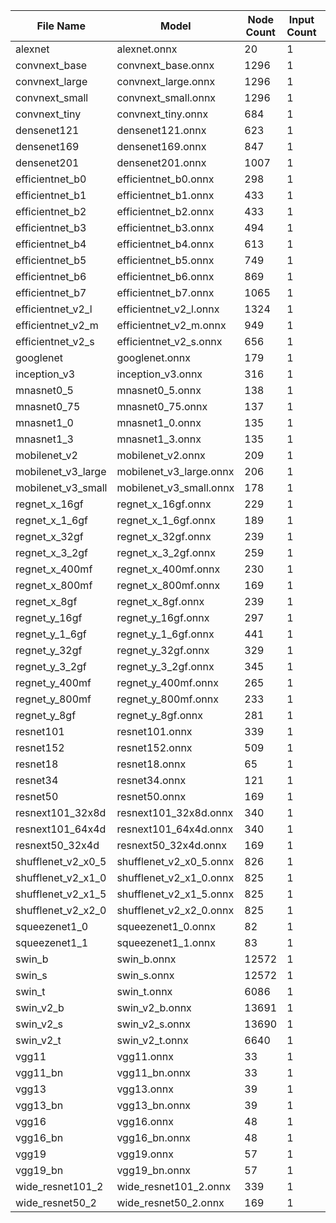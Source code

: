 | File Name | Model | Node Count | Input Count | Output Count | Num Params | Model Size |
|-----------|-------|------------|-------------|--------------|------------|------------|
| alexnet | alexnet.onnx | 20 | 1 | 1 | 61100840 | 233.0850315093994 |
| convnext_base | convnext_base.onnx | 1296 | 1 | 1 | 88434920 | 337.59766006469727 |
| convnext_large | convnext_large.onnx | 1296 | 1 | 1 | 197532520 | 753.7719879150391 |
| convnext_small | convnext_small.onnx | 1296 | 1 | 1 | 50106280 | 191.3854808807373 |
| convnext_tiny | convnext_tiny.onnx | 684 | 1 | 1 | 28533928 | 108.97625637054443 |
| densenet121 | densenet121.onnx | 623 | 1 | 1 | 7928936 | 30.401779174804688 |
| densenet169 | densenet169.onnx | 847 | 1 | 1 | 14079208 | 53.945363998413086 |
| densenet201 | densenet201.onnx | 1007 | 1 | 1 | 19901928 | 76.22521018981934 |
| efficientnet_b0 | efficientnet_b0.onnx | 298 | 1 | 1 | 5242196 | 20.070435523986816 |
| efficientnet_b1 | efficientnet_b1.onnx | 433 | 1 | 1 | 7724900 | 29.57292938232422 |
| efficientnet_b2 | efficientnet_b2.onnx | 433 | 1 | 1 | 9034582 | 34.5689697265625 |
| efficientnet_b3 | efficientnet_b3.onnx | 494 | 1 | 1 | 12134224 | 46.407320976257324 |
| efficientnet_b4 | efficientnet_b4.onnx | 613 | 1 | 1 | 19197120 | 73.37802219390869 |
| efficientnet_b5 | efficientnet_b5.onnx | 749 | 1 | 1 | 30187756 | 115.33567428588867 |
| efficientnet_b6 | efficientnet_b6.onnx | 869 | 1 | 1 | 42776110 | 163.38442611694336 |
| efficientnet_b7 | efficientnet_b7.onnx | 1065 | 1 | 1 | 65977888 | 251.9379472732544 |
| efficientnet_v2_l | efficientnet_v2_l.onnx | 1324 | 1 | 1 | 117896136 | 450.04973697662354 |
| efficientnet_v2_m | efficientnet_v2_m.onnx | 949 | 1 | 1 | 53790556 | 205.4188051223755 |
| efficientnet_v2_s | efficientnet_v2_s.onnx | 656 | 1 | 1 | 21275536 | 81.31464862823486 |
| googlenet | googlenet.onnx | 179 | 1 | 1 | 6613040 | 25.25766944885254 |
| inception_v3 | inception_v3.onnx | 316 | 1 | 1 | 23802088 | 90.84562492370605 |
| mnasnet0_5 | mnasnet0_5.onnx | 138 | 1 | 1 | 2200880 | 8.422619819641113 |
| mnasnet0_75 | mnasnet0_75.onnx | 137 | 1 | 1 | 3144288 | 12.0214204788208 |
| mnasnet1_0 | mnasnet1_0.onnx | 135 | 1 | 1 | 4350160 | 16.62140941619873 |
| mnasnet1_3 | mnasnet1_3.onnx | 135 | 1 | 1 | 6239320 | 23.828007698059082 |
| mobilenet_v2 | mobilenet_v2.onnx | 209 | 1 | 1 | 3475008 | 13.296339988708496 |
| mobilenet_v3_large | mobilenet_v3_large.onnx | 206 | 1 | 1 | 5457176 | 20.861281394958496 |
| mobilenet_v3_small | mobilenet_v3_small.onnx | 178 | 1 | 1 | 2529712 | 9.68844223022461 |
| regnet_x_16gf | regnet_x_16gf.onnx | 229 | 1 | 1 | 54171112 | 206.68657398223877 |
| regnet_x_1_6gf | regnet_x_1_6gf.onnx | 189 | 1 | 1 | 9148224 | 34.93081092834473 |
| regnet_x_32gf | regnet_x_32gf.onnx | 239 | 1 | 1 | 107654448 | 410.71103954315186 |
| regnet_x_3_2gf | regnet_x_3_2gf.onnx | 259 | 1 | 1 | 15235752 | 58.165048599243164 |
| regnet_x_400mf | regnet_x_400mf.onnx | 230 | 1 | 1 | 5458776 | 20.863622665405273 |
| regnet_x_800mf | regnet_x_800mf.onnx | 169 | 1 | 1 | 7223528 | 27.585232734680176 |
| regnet_x_8gf | regnet_x_8gf.onnx | 239 | 1 | 1 | 39485176 | 150.66584587097168 |
| regnet_y_16gf | regnet_y_16gf.onnx | 297 | 1 | 1 | 83472284 | 318.4848346710205 |
| regnet_y_1_6gf | regnet_y_1_6gf.onnx | 441 | 1 | 1 | 11151182 | 42.63273620605469 |
| regnet_y_32gf | regnet_y_32gf.onnx | 329 | 1 | 1 | 144894546 | 552.7990579605103 |
| regnet_y_3_2gf | regnet_y_3_2gf.onnx | 345 | 1 | 1 | 19372586 | 73.97413158416748 |
| regnet_y_400mf | regnet_y_400mf.onnx | 265 | 1 | 1 | 4317824 | 16.527528762817383 |
| regnet_y_800mf | regnet_y_800mf.onnx | 233 | 1 | 1 | 6403424 | 24.476725578308105 |
| regnet_y_8gf | regnet_y_8gf.onnx | 281 | 1 | 1 | 39298560 | 149.97197437286377 |
| resnet101 | resnet101.onnx | 339 | 1 | 1 | 44447848 | 169.6043472290039 |
| resnet152 | resnet152.onnx | 509 | 1 | 1 | 60045416 | 229.12888622283936 |
| resnet18 | resnet18.onnx | 65 | 1 | 1 | 11680872 | 44.56869411468506 |
| resnet34 | resnet34.onnx | 121 | 1 | 1 | 21781608 | 83.10776424407959 |
| resnet50 | resnet50.onnx | 169 | 1 | 1 | 25507944 | 97.32977390289307 |
| resnext101_32x8d | resnext101_32x8d.onnx | 340 | 1 | 1 | 88592360 | 338.0023946762085 |
| resnext101_64x4d | resnext101_64x4d.onnx | 340 | 1 | 1 | 83256296 | 317.6469259262085 |
| resnext50_32x4d | resnext50_32x4d.onnx | 169 | 1 | 1 | 24964712 | 95.25750827789307 |
| shufflenet_v2_x0_5 | shufflenet_v2_x0_5.onnx | 826 | 1 | 1 | 1360032 | 5.29970645904541 |
| shufflenet_v2_x1_0 | shufflenet_v2_x1_0.onnx | 825 | 1 | 1 | 2263878 | 8.747634887695312 |
| shufflenet_v2_x1_5 | shufflenet_v2_x1_5.onnx | 825 | 1 | 1 | 3481848 | 13.393887519836426 |
| shufflenet_v2_x2_0 | shufflenet_v2_x2_0.onnx | 825 | 1 | 1 | 7363206 | 28.20010280609131 |
| squeezenet1_0 | squeezenet1_0.onnx | 82 | 1 | 1 | 1246280 | 4.770313262939453 |
| squeezenet1_1 | squeezenet1_1.onnx | 83 | 1 | 1 | 1233288 | 4.720763206481934 |
| swin_b | swin_b.onnx | 12572 | 1 | 1 | 88459360 | 339.93213748931885 |
| swin_s | swin_s.onnx | 12572 | 1 | 1 | 50124610 | 193.69661903381348 |
| swin_t | swin_t.onnx | 6086 | 1 | 1 | 28545202 | 110.07929134368896 |
| swin_v2_b | swin_v2_b.onnx | 13691 | 1 | 1 | 87776234 | 337.636679649353 |
| swin_v2_s | swin_v2_s.onnx | 13690 | 1 | 1 | 49620059 | 192.0587329864502 |
| swin_v2_t | swin_v2_t.onnx | 6640 | 1 | 1 | 28300379 | 109.29494571685791 |
| vgg11 | vgg11.onnx | 33 | 1 | 1 | 132857448 | 506.8165102005005 |
| vgg11_bn | vgg11_bn.onnx | 33 | 1 | 1 | 132857448 | 506.8164358139038 |
| vgg13 | vgg13.onnx | 39 | 1 | 1 | 133041768 | 507.5204963684082 |
| vgg13_bn | vgg13_bn.onnx | 39 | 1 | 1 | 133041768 | 507.520396232605 |
| vgg16 | vgg16.onnx | 48 | 1 | 1 | 138350184 | 527.7717981338501 |
| vgg16_bn | vgg16_bn.onnx | 48 | 1 | 1 | 138350184 | 527.7716579437256 |
| vgg19 | vgg19.onnx | 57 | 1 | 1 | 143658600 | 548.0231027603149 |
| vgg19_bn | vgg19_bn.onnx | 57 | 1 | 1 | 143658600 | 548.0229225158691 |
| wide_resnet101_2 | wide_resnet101_2.onnx | 339 | 1 | 1 | 126752872 | 483.57324028015137 |
| wide_resnet50_2 | wide_resnet50_2.onnx | 169 | 1 | 1 | 68819048 | 262.5485649108887 |
